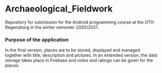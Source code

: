 # Archaeological_Fieldwork
Repository for submission for the Android programming course at the OTH Regensburg in the winter semester 2020/2021.

### Purpose of the application
In the final version, places are to be stored, displayed and managed together with title, description and pictures.
In an extended version, the data storage takes place in Firebase and notes and ratings can be given for the places.

